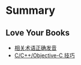 # Summary

## Love Your Books

- [相关术语正确发音](./correct_words.md)
- [C/C++/Objective-C 技巧](cplusplus/intro.md)
